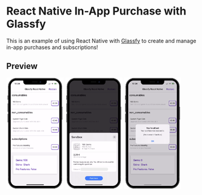 # React Native In-App Purchase with Glassfy

This is an example of using React Native with [Glassfy](https://glassfy.io/) to create and manage in-app purchases and subscriptions!

## Preview

<img src="./screenshots/1.png" width=30%>
<img src="./screenshots/2.png" width=30%>
<img src="./screenshots/3.png" width=30%>
